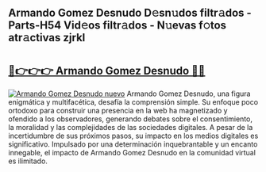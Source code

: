 ## Armando Gomez Desnudo D𝚎sn𝚞dos filtr𝚊dos - Parts-H54 Vid𝚎os filtr𝚊dos - N𝚞evas f𝚘tos atr𝚊ctivas zjrkl

# <h2><a href="http://mb4s2x.tromn.icu/?c=Armando+Gomez+Desnudo">🔗👉👉👉 Armando Gomez Desnudo 🔗🔗</a></h2>

[![Armando Gomez Desnudo nuevo](https://i.imgur.com/pEAQMta.gif)](http://mb4s2x.tromn.icu/?c=Armando+Gomez+Desnudo)
Armando Gomez Desnudo, una figura enigmática y multifacética, desafía la comprensión simple. Su enfoque poco ortodoxo para construir una presencia en la web ha magnetizado y ofendido a los observadores, generando debates sobre el consentimiento, la moralidad y las complejidades de las sociedades digitales. A pesar de la incertidumbre de sus próximos pasos, su impacto en los medios digitales es significativo. Impulsado por una determinación inquebrantable y un encanto innegable, el impacto de Armando Gomez Desnudo en la comunidad virtual es ilimitado.
